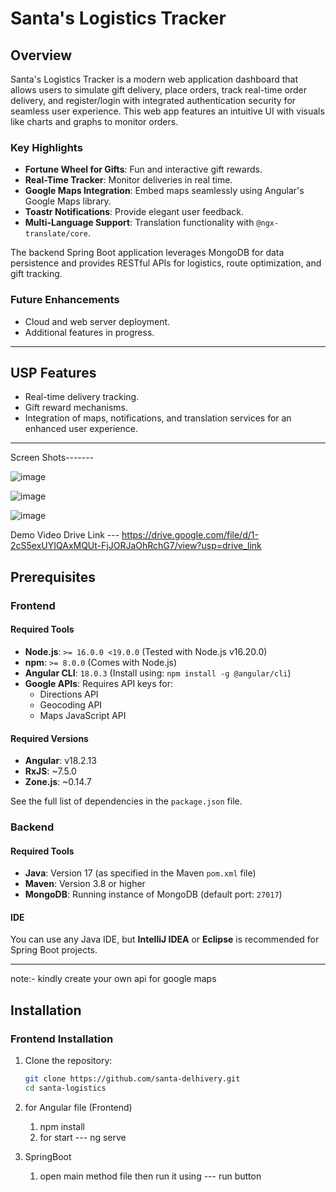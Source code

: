 # Santa's Logistics Tracker

## Overview
Santa's Logistics Tracker is a modern web application dashboard that allows users to simulate gift delivery, place orders, track real-time order delivery, and register/login with integrated authentication security for seamless user experience. This web app features an intuitive UI with visuals like charts and graphs to monitor orders. 

### Key Highlights
- **Fortune Wheel for Gifts**: Fun and interactive gift rewards.
- **Real-Time Tracker**: Monitor deliveries in real time.
- **Google Maps Integration**: Embed maps seamlessly using Angular's Google Maps library.
- **Toastr Notifications**: Provide elegant user feedback.
- **Multi-Language Support**: Translation functionality with `@ngx-translate/core`.

The backend Spring Boot application leverages MongoDB for data persistence and provides RESTful APIs for logistics, route optimization, and gift tracking.

### Future Enhancements
- Cloud and web server deployment.
- Additional features in progress.

---

## USP Features
- Real-time delivery tracking.
- Gift reward mechanisms.
- Integration of maps, notifications, and translation services for an enhanced user experience.

---

Screen Shots-------

![image](https://github.com/user-attachments/assets/8daa2475-ff4b-491d-9e03-caae2d07447d)

![image](https://github.com/user-attachments/assets/a4f76277-ce70-4a2d-a06b-73b70a929e37)

![image](https://github.com/user-attachments/assets/23446e24-2326-424d-b2a1-91a2c4bd600f)



Demo Video Drive Link ---
https://drive.google.com/file/d/1-2cS5exUYIQAxMQUt-FjJORJaOhRchG7/view?usp=drive_link



## Prerequisites

### Frontend
#### Required Tools
- **Node.js**: `>= 16.0.0 <19.0.0` (Tested with Node.js v16.20.0)
- **npm**: `>= 8.0.0` (Comes with Node.js)
- **Angular CLI**: `18.0.3` (Install using: `npm install -g @angular/cli`)
- **Google APIs**: Requires API keys for:
  - Directions API
  - Geocoding API
  - Maps JavaScript API

#### Required Versions
- **Angular**: v18.2.13
- **RxJS**: ~7.5.0
- **Zone.js**: ~0.14.7

See the full list of dependencies in the `package.json` file.

### Backend
#### Required Tools
- **Java**: Version 17 (as specified in the Maven `pom.xml` file)
- **Maven**: Version 3.8 or higher
- **MongoDB**: Running instance of MongoDB (default port: `27017`)

#### IDE
You can use any Java IDE, but **IntelliJ IDEA** or **Eclipse** is recommended for Spring Boot projects.

---
note:- kindly create your own api for google maps
## Installation

### Frontend Installation
1. Clone the repository:
   ```bash
   git clone https://github.com/santa-delhivery.git
   cd santa-logistics

2. for Angular file (Frontend)
    1. npm install
    2. for start --- ng serve

3. SpringBoot
    1. open  main method file then run it using
    --- run button

